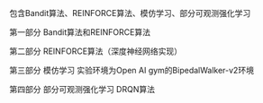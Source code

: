 包含Bandit算法、REINFORCE算法、模仿学习、部分可观测强化学习

第一部分 Bandit算法和REINFORCE算法

第二部分 REINFORCE算法（深度神经网络实现）

第三部分 模仿学习 实验环境为Open AI gym的BipedalWalker-v2环境

第四部分 部分可观测强化学习 DRQN算法
